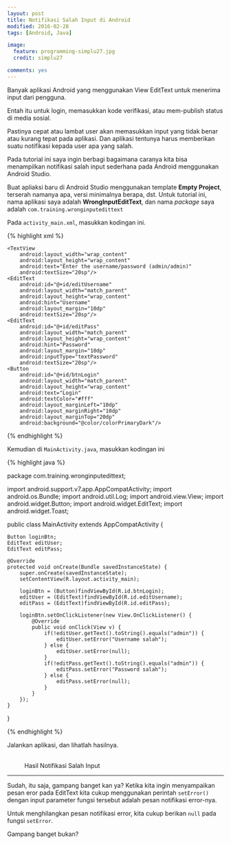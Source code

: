 ```yaml
---
layout: post
title: Notifikasi Salah Input di Android
modified: 2016-02-28
tags: [Android, Java]

image:
  feature: programming-simplu27.jpg
  credit: simplu27

comments: yes
---
```


Banyak aplikasi Android yang menggunakan View EditText untuk menerima input dari pengguna.

Entah itu untuk login, memasukkan kode verifikasi, atau mem-publish status di media sosial.

Pastinya cepat atau lambat user akan memasukkan input yang tidak benar atau kurang tepat pada aplikasi. Dan aplikasi tentunya harus memberikan suatu notifikasi kepada user apa yang salah.

Pada tutorial ini saya ingin berbagi bagaimana caranya kita bisa menampilkan notifikasi salah input sederhana pada Android menggunakan Android Studio.

<!--excerpt-->

Buat apliaksi baru di Android Studio menggunakan template **Empty Project**, terserah namanya apa, versi minimalnya berapa, dst. Untuk tutorial ini, nama aplikasi saya adalah **WrongInputEditText**, dan nama *package* saya adalah `com.training.wronginputedittext`

Pada `activity_main.xml`, masukkan kodingan ini.

{% highlight xml %}
<?xml version="1.0" encoding="utf-8"?>
<LinearLayout xmlns:android="http://schemas.android.com/apk/res/android"
    xmlns:tools="http://schemas.android.com/tools"
    android:layout_width="match_parent"
    android:layout_height="match_parent"
    android:paddingBottom="@dimen/activity_vertical_margin"
    android:paddingLeft="@dimen/activity_horizontal_margin"
    android:paddingRight="@dimen/activity_horizontal_margin"
    android:paddingTop="@dimen/activity_vertical_margin"
    tools:context="com.training.wronginputedittext.MainActivity"
    android:orientation="vertical">

    <TextView
        android:layout_width="wrap_content"
        android:layout_height="wrap_content"
        android:text="Enter the username/password (admin/admin)"
        android:textSize="20sp"/>
    <EditText
        android:id="@+id/editUsername"
        android:layout_width="match_parent"
        android:layout_height="wrap_content"
        android:hint="Username"
        android:layout_margin="10dp"
        android:textSize="20sp"/>
    <EditText
        android:id="@+id/editPass"
        android:layout_width="match_parent"
        android:layout_height="wrap_content"
        android:hint="Password"
        android:layout_margin="10dp"
        android:inputType="textPassword"
        android:textSize="20sp"/>
    <Button
        android:id="@+id/btnLogin"
        android:layout_width="match_parent"
        android:layout_height="wrap_content"
        android:text="Login"
        android:textColor="#fff"
        android:layout_marginLeft="10dp"
        android:layout_marginRight="10dp"
        android:layout_marginTop="20dp"
        android:background="@color/colorPrimaryDark"/>
</LinearLayout>

{% endhighlight %}

Kemudian di `MainActivity.java`, masukkan kodingan ini

{% highlight java %}

package com.training.wronginputedittext;

import android.support.v7.app.AppCompatActivity;
import android.os.Bundle;
import android.util.Log;
import android.view.View;
import android.widget.Button;
import android.widget.EditText;
import android.widget.Toast;

public class MainActivity extends AppCompatActivity {

    Button loginBtn;
    EditText editUser;
    EditText editPass;

    @Override
    protected void onCreate(Bundle savedInstanceState) {
        super.onCreate(savedInstanceState);
        setContentView(R.layout.activity_main);

        loginBtn = (Button)findViewById(R.id.btnLogin);
        editUser = (EditText)findViewById(R.id.editUsername);
        editPass = (EditText)findViewById(R.id.editPass);

        loginBtn.setOnClickListener(new View.OnClickListener() {
            @Override
            public void onClick(View v) {
                if(!editUser.getText().toString().equals("admin")) {
                    editUser.setError("Username salah");
                } else {
                    editUser.setError(null);
                }
                if(!editPass.getText().toString().equals("admin")) {
                    editPass.setError("Password salah");
                } else {
                    editPass.setError(null);
                }
            }
        });
    }
}

{% endhighlight %}

Jalankan aplikasi, dan lihatlah hasilnya.

<figure class="third">
	<a href="/images/posts/2016-02-28-android-notifikasi-salah-input/android-salah-input-1.png"><img src="/images/posts/2016-02-28-android-notifikasi-salah-input/android-salah-input-1.png" alt=""/></a>
  <a href="/images/posts/2016-02-28-android-notifikasi-salah-input/android-salah-input-2.png"><img src="/images/posts/2016-02-28-android-notifikasi-salah-input/android-salah-input-2.png" alt=""/></a>
  <a href="/images/posts/2016-02-28-android-notifikasi-salah-input/android-salah-input-3.png"><img src="/images/posts/2016-02-28-android-notifikasi-salah-input/android-salah-input-3.png" alt=""/></a>
  <figcaption>Hasil Notifikasi Salah Input</figcaption>
</figure>

***

Sudah, itu saja, gampang banget kan ya? Ketika kita ingin menyampaikan pesan eror pada EditText kita cukup menggunakan perintah `setError()` dengan input parameter fungsi tersebut adalah pesan notifikasi error-nya.

Untuk menghilangkan pesan notifikasi error, kita cukup berikan `null` pada fungsi `setError`.

Gampang banget bukan?

